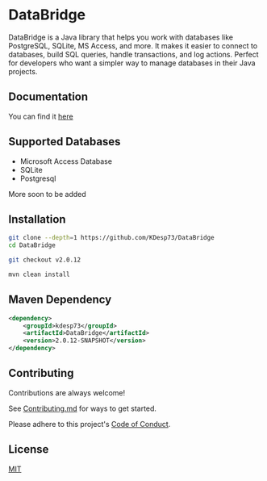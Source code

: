 # DataBridge

DataBridge is a Java library that helps you work with databases like
PostgreSQL, SQLite, MS Access, and more. It makes it easier to connect
to databases, build SQL queries, handle transactions,
and log actions. Perfect for developers who want
a simpler way to manage databases in their Java projects.

## Documentation

You can find it [here](https://kdesp73.github.io/DataBridge-Documentation)

## Supported Databases

- Microsoft Access Database
- SQLite
- Postgresql

More soon to be added

## Installation

```bash
git clone --depth=1 https://github.com/KDesp73/DataBridge
cd DataBridge

git checkout v2.0.12

mvn clean install
```

## Maven Dependency

```xml
<dependency>
	<groupId>kdesp73</groupId>
	<artifactId>DataBridge</artifactId>
	<version>2.0.12-SNAPSHOT</version>
</dependency>
```

## Contributing

Contributions are always welcome!

See [Contributing.md](https://github.com/KDesp73/DataBridge/blob/main/Contributing.md) for ways to get started.

Please adhere to this project's [Code of Conduct](https://github.com/KDesp73/DataBridge/blob/main/CODE_OF_CONDUCT.md).


## License

[MIT](https://choosealicense.com/licenses/mit/)

